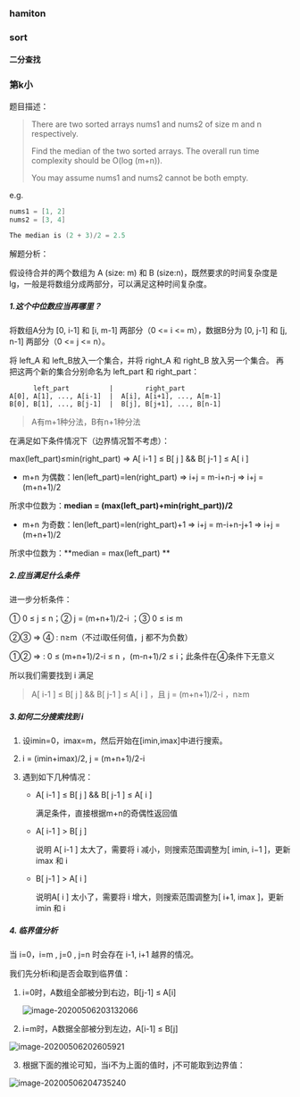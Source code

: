 ### hamiton



### sort

#### 二分查找



### 第k小

题目描述：

> There are two sorted arrays nums1 and nums2 of size m and n respectively.
>
> Find the median of the two sorted arrays. The overall run time complexity should be O(log (m+n)).
>
> You may assume nums1 and nums2 cannot be both empty.
>

e.g.

```c++
nums1 = [1, 2]
nums2 = [3, 4]

The median is (2 + 3)/2 = 2.5
```

解题分析：

假设待合并的两个数组为 A (size: m) 和 B (size:n)，既然要求的时间复杂度是lg，一般是将数组分成两部分，可以满足这种时间复杂度。

##### 1.这个中位数应当再哪里？

将数组A分为 [0, i-1] 和 [i, m-1] 两部分（0 <= i <= m），数据B分为 [0, j-1] 和 [j, n-1] 两部分（0 <= j <= n）。

将 left_A 和 left_B放入一个集合，并将 right_A 和 right_B 放入另一个集合。 再把这两个新的集合分别命名为 
left_part 和 right_part：

          left_part          |        right_part
    A[0], A[1], ..., A[i-1]  |  A[i], A[i+1], ..., A[m-1]
    B[0], B[1], ..., B[j-1]  |  B[j], B[j+1], ..., B[n-1]

> A有m+1种分法，B有n+1种分法

在满足如下条件情况下（边界情况暂不考虑）：

max(left_part)≤min⁡(right_part)   =>  A[ i-1 ]  ≤  B[ j ] && B[ j-1 ]  ≤  A[ i ] 

* m+n 为偶数：len(left_part)=len(right_part)  =>  i+j = m-i+n-j  =>   i+j = (m+n+1)/2

所求中位数为：**median = (max(left_part)+min⁡(right_part))/2**

* m+n 为奇数：len(left_part)=len(right_part)+1  =>  i+j = m-i+n-j+1  =>   i+j = (m+n+1)/2

所求中位数为：**median = max(left_part) **

##### 2.应当满足什么条件

进一步分析条件：

① 0 ≤ j ≤  n；② j = (m+n+1)/2-i ；③ 0 ≤ i≤ m 

②③ => ④ :  n≥m（不过i取任何值，j 都不为负数）

①② => : 0 ≤  (m+n+1)/2-i ≤  n ，(m-n+1)/2 ≤ i；此条件在④条件下无意义

所以我们需要找到 i 满足

> A[ i-1 ] ≤   B[ j ] && B[ j-1 ]  ≤  A[ i ] ，且 j = (m+n+1)/2-i ，n≥m

##### 3.如何二分搜索找到 i

1. 设imin=0，imax=m，然后开始在[imin,imax]中进行搜索。

2. i = (imin+imax)/2, j = (m+n+1)/2-i 

3. 遇到如下几种情况：

   * A[ i-1 ] ≤ B[ j ]  && B[ j-1 ]  ≤  A[ i ]

     满足条件，直接根据m+n的奇偶性返回值

   * A[ i-1 ] > B[ j ] 

     说明 A[ i-1 ] 太大了，需要将 i 减小，则搜索范围调整为[ imin, i−1 ]，更新 imax 和 i

   * B[ j-1 ] > A[ i ]

     说明A[ i ] 太小了，需要将 i 增大，则搜索范围调整为[ i+1, imax ]，更新 imin 和 i

##### 4. 临界值分析

当 i=0，i=m , j=0 , j=n 时会存在 i-1, i+1 越界的情况。

我们先分析i和j是否会取到临界值：

1. i=0时，A数组全部被分到右边，B[j-1] ≤ A[i]

   ![image-20200506203132066](/Users/chenshuyu/Code/C:C++/leetcode/pho/k-1.png)

2. i=m时，A数据全部被分到左边，A[i-1] ≤ B[j]

![image-20200506202605921](/Users/chenshuyu/Code/C:C++/leetcode/pho/k-2.png)

3. 根据下面的推论可知，当i不为上面的值时，j不可能取到边界值：

![image-20200506204735240](/Users/chenshuyu/Code/C:C++/leetcode/pho/k-3.png)